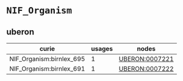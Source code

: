 # `NIF_Organism`

## uberon

| curie                    |   usages | nodes                                                   |
|--------------------------|----------|---------------------------------------------------------|
| NIF_Organism:birnlex_695 |        1 | [UBERON:0007221](https://bioregistry.io/UBERON:0007221) |
| NIF_Organism:birnlex_691 |        1 | [UBERON:0007222](https://bioregistry.io/UBERON:0007222) |

